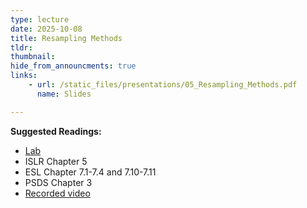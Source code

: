 ```yaml
---
type: lecture
date: 2025-10-08
title: Resampling Methods
tldr: 
thumbnail: 
hide_from_announcments: true
links: 
    - url: /static_files/presentations/05_Resampling_Methods.pdf
      name: Slides

---
```

**Suggested Readings:**
- [Lab](https://github.com/phonchi/nsysu-math524/blob/main/static_files/presentations/Ch05-resample-lab-zh.ipynb)
- ISLR Chapter 5
- ESL Chapter 7.1-7.4 and 7.10-7.11
- PSDS Chapter 3
- [Recorded video](https://www.youtube.com/playlist?list=PLHNZtBNWQ-84VdV4eQXOMacVAIF065luN)
